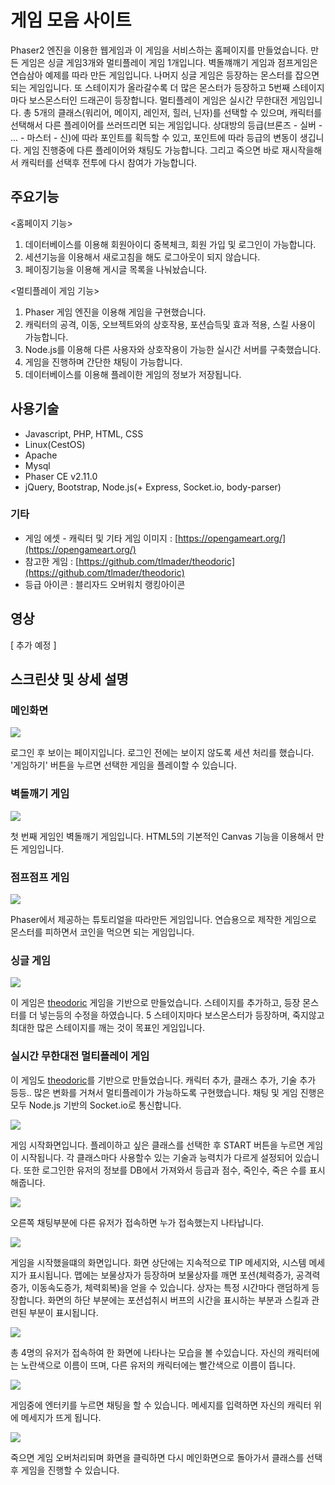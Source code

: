 # 게임 모음 사이트
Phaser2 엔진을 이용한 웹게임과 이 게임을 서비스하는 홈페이지를 만들었습니다.
만든 게임은 싱글 게임3개와 멀티플레이 게임 1개입니다.
벽돌꺠깨기 게임과 점프게임은 연습삼아 예제를 따라 만든 게임입니다.
나머지 싱글 게임은 등장하는 몬스터를 잡으면 되는 게임입니다.
또 스테이지가 올라갈수록 더 많은 몬스터가 등장하고 5번째 스테이지마다 보스몬스터인 드래곤이 등장합니다.
멀티플레이 게임은 실시간 무한대전 게임입니다.
총 5개의 클래스(워리어, 메이지, 레인저, 힐러, 닌자)를 선택할 수 있으며, 캐릭터를 선택해서 다른 플레이어를 쓰러뜨리면 되는 게임입니다.
상대방의 등급(브론즈 - 실버 - ... - 마스터 - 신)에 따라 포인트를 획득할 수 있고, 포인트에 따라 등급의 변동이 생깁니다.
게임 진행중에 다른 플레이어와 채팅도 가능합니다.
그리고 죽으면 바로 재시작을해서 캐릭터를 선택후 전투에 다시 참여가 가능합니다.


## 주요기능
<홈페이지 기능>

1. 데이터베이스를 이용해 회원아이디 중복체크, 회원 가입 및 로그인이 가능합니다.
2. 세션기능을 이용해서 새로고침을 해도 로그아웃이 되지 않습니다.
3. 페이징기능을 이용해 게시글 목록을 나눠놨습니다.

<멀티플레이 게임 기능>

1. Phaser 게임 엔진을 이용해 게임을 구현했습니다.
2. 캐릭터의 공격, 이동, 오브젝트와의 상호작용, 포션습득및 효과 적용, 스킬 사용이 가능합니다.
3. Node.js를 이용해 다른 사용자와 상호작용이 가능한 실시간 서버를 구축했습니다.
4. 게임을 진행하며 간단한 채팅이 가능합니다.
5. 데이터베이스를 이용해 플레이한 게임의 정보가 저장됩니다.


## 사용기술
- Javascript, PHP, HTML, CSS
- Linux(CestOS)
- Apache
- Mysql
- Phaser CE v2.11.0
- jQuery, Bootstrap, Node.js(+ Express, Socket.io, body-parser)

### 기타
- 게임 에셋 - 캐릭터 및 기타 게임 이미지 : [https://opengameart.org/](https://opengameart.org/)
- 참고한 게임 : [https://github.com/tlmader/theodoric](https://github.com/tlmader/theodoric)
- 등급 아이콘 : 블리자드 오버워치 랭킹아이콘

## 영상

[ 추가 예정 ]

## 스크린샷 및 상세 설명

### 메인화면
<img src="img/001.png">

로그인 후 보이는 페이지입니다. 로그인 전에는 보이지 않도록 세션 처리를 했습니다. '게임하기' 버튼을 누르면 선택한 게임을 플레이할 수 있습니다.


### 벽돌깨기 게임
<img src="img/002.png">

첫 번째 게임인 벽돌깨기 게임입니다. HTML5의 기본적인 Canvas 기능을 이용해서 만든 게임입니다.


### 점프점프 게임
<img src="img/003.png">

Phaser에서 제공하는 튜토리얼을 따라만든 게임입니다. 연습용으로 제작한 게임으로 몬스터를 피하면서 코인을 먹으면 되는 게임입니다.


### 싱글 게임
<img src="img/004.png">

이 게임은 [theodoric](http://tlmader.github.io/theodoric/) 게임을 기반으로 만들었습니다. 스테이지를 추가하고, 등장 몬스터를 더 넣는등의 수정을 하였습니다. 5 스테이지마다 보스몬스터가 등장하며, 죽지않고 최대한 많은 스테이지를 깨는 것이 목표인 게임입니다.


### 실시간 무한대전 멀티플레이 게임

이 게임도 [theodoric](http://tlmader.github.io/theodoric/)를 기반으로 만들었습니다. 캐릭터 추가, 클래스 추가, 기술 추가 등등.. 많은 변화를 거쳐서 멀티플레이가 가능하도록 구현했습니다. 채팅 및 게임 진행은 모두 Node.js 기반의 Socket.io로 통신합니다.

<img src="img/005.png">

게임 시작화면입니다. 플레이하고 싶은 클래스를 선택한 후 START 버튼을 누르면 게임이 시작됩니다. 각 클래스마다 사용할수 있는 기술과 능력치가 다르게 설정되어 있습니다. 또한 로그인한 유저의 정보를 DB에서 가져와서 등급과 점수, 죽인수, 죽은 수를 표시해줍니다.


<img src="img/006.png">

오른쪽 채팅부분에 다른 유저가 접속하면 누가 접속했는지 나타납니다. 

<img src="img/007.png">

게임을 시작했을떄의 화면입니다. 화면 상단에는 지속적으로 TIP 메세지와, 시스템 메세지가 표시됩니다.
맵에는 보물상자가 등장하며 보물상자를 깨면 포션(체력증가, 공격력증가, 이동속도증가, 체력회복)을 얻을 수 있습니다. 상자는 특정 시간마다 랜덤하게 등장합니다.
화면의 하단 부분에는 포션섭취시 버프의 시간을 표시하는 부분과 스킬과 관련된 부분이 표시됩니다.

<img src="img/008.png">

총 4명의 유저가 접속하여 한 화면에 나타나는 모습을 볼 수있습니다. 자신의 캐릭터에는 노란색으로 이름이 뜨며, 다른 유저의 캐릭터에는 빨간색으로 이름이 뜹니다.

<img src="img/009.png">

게임중에 엔터키를 누르면 채팅을 할 수 있습니다. 메세지를 입력하면 자신의 캐릭터 위에 메세지가 뜨게 됩니다.

<img src="img/010.png">

죽으면 게임 오버처리되며 화면을 클릭하면 다시 메인화면으로 돌아가서 클래스를 선택 후 게임을 진행할 수 있습니다.